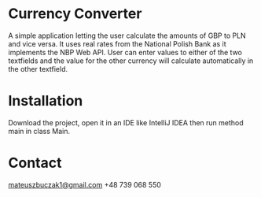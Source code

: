 # Currency Converter

A simple application letting the user calculate the amounts of GBP to PLN and vice versa.
It uses real rates from the National Polish Bank as it implements the NBP Web API.
User can enter values to either of the two textfields and the value for the other currency will calculate automatically in the other textfield.

# Installation

Download the project, open it in an IDE like IntelliJ IDEA then run method main in class Main.

# Contact

mateuszbuczak1@gmail.com
+48 739 068 550

